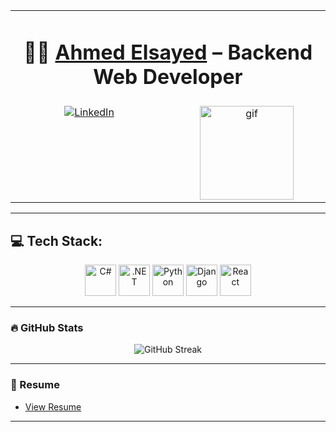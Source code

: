 
<table width="100%">
  <tr>
    <td colspan="2" align="center">
      <h1>👨‍💻 <a href="https://www.linkedin.com/in/ahmed-elsayed-8b9aa6234/">Ahmed Elsayed</a> – Backend Web Developer</h1>
    </td>
  </tr>
  <tr>
    <td width="50%" valign="top" align="center">
      <a href="https://www.linkedin.com/in/ahmed-elsayed-8b9aa6234/">
        <img src="https://img.shields.io/badge/LinkedIn-blue?style=flat-square&logo=linkedin" alt="LinkedIn"/>
      </a>
    </td>
    <td width="50%" valign="top" align="center">
      <img src="https://giffiles.alphacoders.com/112/112917.gif" alt="gif" height="150"/>
    </td>
  </tr>
</table>


---

## 💻 Tech Stack:  
<p align="center">
<!-- C# -->
<!-- C# -->
<img src="https://cdn.jsdelivr.net/gh/devicons/devicon/icons/csharp/csharp-original.svg" width="50" alt="C#"/>

<!-- .NET -->
<img src="https://cdn.jsdelivr.net/gh/devicons/devicon/icons/dot-net/dot-net-original.svg" width="50" alt=".NET"/>

<!-- Python -->
<img src="https://cdn.jsdelivr.net/gh/devicons/devicon/icons/python/python-original.svg" width="50" alt="Python"/>

<!-- Django -->
<img src="https://cdn.jsdelivr.net/gh/devicons/devicon/icons/django/django-plain.svg" width="50" alt="Django"/>



<!-- React -->
<img src="https://cdn.jsdelivr.net/gh/devicons/devicon/icons/react/react-original.svg" width="50" alt="React"/>

</p>

---

### 🔥 GitHub Stats

<p align="center">
  <img src="https://streak-stats.demolab.com?user=Antwa-sensei253&theme=github-dark&hide_border=true" alt="GitHub Streak"/>
</p>

---

### 📄 Resume

- [View Resume](https://limewire.com/d/LXLkm#SmgiIR1MfI)

---













